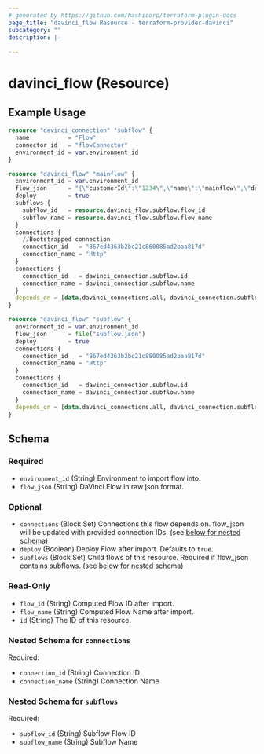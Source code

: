 ```yaml
---
# generated by https://github.com/hashicorp/terraform-plugin-docs
page_title: "davinci_flow Resource - terraform-provider-davinci"
subcategory: ""
description: |-
  
---
```


# davinci_flow (Resource)



## Example Usage

```terraform
resource "davinci_connection" "subflow" {
  name           = "Flow"
  connector_id   = "flowConnector"
  environment_id = var.environment_id
}

resource "davinci_flow" "mainflow" {
  environment_id = var.environment_id
  flow_json      = "{\"customerId\":\"1234\",\"name\":\"mainflow\",\"description\":\"\",\"flowStatus\":\"enabled\",\"createdDate...\"\"connectorIds\":[\"httpConnector\",\"flowConnector\"],\"savedDate\":1662961640542,\"variables\":[]}"
  deploy         = true
  subflows {
    subflow_id   = resource.davinci_flow.subflow.flow_id
    subflow_name = resource.davinci_flow.subflow.flow_name
  }
  connections {
    //Bootstrapped connection
    connection_id   = "867ed4363b2bc21c860085ad2baa817d"
    connection_name = "Http"
  }
  connections {
    connection_id   = davinci_connection.subflow.id
    connection_name = davinci_connection.subflow.name
  }
  depends_on = [data.davinci_connections.all, davinci_connection.subflow]
}

resource "davinci_flow" "subflow" {
  environment_id = var.environment_id
  flow_json      = file("subflow.json")
  deploy         = true
  connections {
    connection_id   = "867ed4363b2bc21c860085ad2baa817d"
    connection_name = "Http"
  }
  connections {
    connection_id   = davinci_connection.subflow.id
    connection_name = davinci_connection.subflow.name
  }
  depends_on = [data.davinci_connections.all, davinci_connection.subflow]
}
```

<!-- schema generated by tfplugindocs -->
## Schema

### Required

- `environment_id` (String) Environment to import flow into.
- `flow_json` (String) DaVinci Flow in raw json format.

### Optional

- `connections` (Block Set) Connections this flow depends on. flow_json will be updated with provided connection IDs. (see [below for nested schema](#nestedblock--connections))
- `deploy` (Boolean) Deploy Flow after import. Defaults to `true`.
- `subflows` (Block Set) Child flows of this resource. Required if flow_json contains subflows. (see [below for nested schema](#nestedblock--subflows))

### Read-Only

- `flow_id` (String) Computed Flow ID after import.
- `flow_name` (String) Computed Flow Name after import.
- `id` (String) The ID of this resource.

<a id="nestedblock--connections"></a>
### Nested Schema for `connections`

Required:

- `connection_id` (String) Connection ID
- `connection_name` (String) Connection Name


<a id="nestedblock--subflows"></a>
### Nested Schema for `subflows`

Required:

- `subflow_id` (String) Subflow Flow ID
- `subflow_name` (String) Subflow Name


